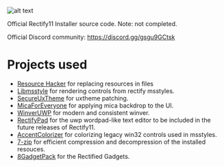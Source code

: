 ![alt text](https://github.com/MishaTy/Rectify11Installer/blob/master/logo.png "Rectify11 Installer")


Official Rectify11 Installer source code. Note: not completed. 

Official Discord community: https://discord.gg/gsgu9GCtsk

# Projects used
 - [Resource Hacker](http://www.angusj.com/resourcehacker/) for replacing resources in files
 - [Libmsstyle](https://github.com/nptr/msstyleEditor) for rendering controls from rectify msstyles.
 - [SecureUxTheme](https://github.com/namazso/SecureUxTheme) for uxtheme patching.
 - [MicaForEveryone](https://github.com/MicaForEveryone/MicaForEveryone) for applying mica backdrop to the UI.
 - [WinverUWP](https://github.com/dongle-the-gadget) for modern and consistent winver.
 - [RectifyPad](https://github.com/Lixkote/RectifyPad) for the uwp wordpad-like text editor to be included in the future releases of Rectify11.
 - [AccentColorizer](https://github.com/krlvm/AccentColorizer) for colorizing legacy win32 controls used in msstyles.
 - [7-zip](https://7-zip.org/) for efficient compression and decompression of the installed resouces.
 - [8GadgetPack](https://8gadgetpack.net/) for the Rectified Gadgets.

